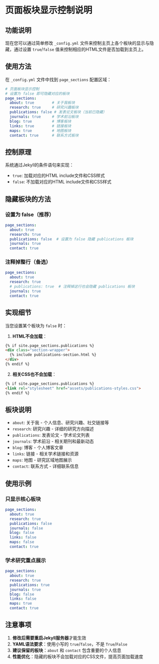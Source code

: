 # 页面板块显示控制说明

## 功能说明

现在您可以通过简单修改 `_config.yml` 文件来控制主页上各个板块的显示与隐藏，通过设置 `true`/`false` 值来控制相应的HTML文件是否加载到主页上。

## 使用方法

在 `_config.yml` 文件中找到 `page_sections` 配置区域：

```yaml
# 页面板块显示控制
# 设置为 false 即可隐藏对应的板块
page_sections:
  about: true        # 关于我板块
  research: true     # 研究兴趣板块
  publications: false # 发表论文板块（当前已隐藏）
  journals: true     # 学术前沿板块
  blog: true         # 博客板块
  links: true        # 链接板块
  maps: true         # 地图板块
  contact: true      # 联系方式板块
```

## 控制原理

系统通过Jekyll的条件语句来实现：
- `true`: 加载对应的HTML include文件和CSS样式
- `false`: 不加载对应的HTML include文件和CSS样式

## 隐藏板块的方法

### 设置为 false（推荐）
```yaml
page_sections:
  about: true
  research: true
  publications: false  # 设置为 false 隐藏 publications 板块
  journals: true
  contact: true
```

### 注释掉整行（备选）
```yaml
page_sections:
  about: true
  research: true
  # publications: true  # 注释掉这行也会隐藏 publications 板块
  journals: true
  contact: true
```

## 实现细节

当您设置某个板块为 `false` 时：

1. **HTML不会加载**：
```html
{% if site.page_sections.publications %}
<div class="section-wrapper">
  {% include publications-section.html %}
</div>
{% endif %}
```

2. **相关CSS也不会加载**：
```html
{% if site.page_sections.publications %}
<link rel="stylesheet" href="assets/publications-styles.css">
{% endif %}
```

## 板块说明

- `about`: 关于我 - 个人信息、研究兴趣、社交链接等
- `research`: 研究兴趣 - 详细的研究方向描述
- `publications`: 发表论文 - 学术论文列表
- `journals`: 学术前沿 - 相关期刊和最新动态
- `blog`: 博客 - 个人博客文章
- `links`: 链接 - 相关学术链接和资源
- `maps`: 地图 - 研究区域地图展示
- `contact`: 联系方式 - 详细联系信息

## 使用示例

### 只显示核心板块
```yaml
page_sections:
  about: true
  research: true
  publications: false
  journals: false
  blog: false
  links: false
  maps: false
  contact: true
```

### 学术研究重点展示
```yaml
page_sections:
  about: true
  research: true
  publications: true
  journals: true
  blog: false
  links: false
  maps: true
  contact: true
```

## 注意事项

1. **修改后需要重启Jekyll服务器**才能生效
2. **YAML语法要求**：使用小写的 `true`/`false`，不是 `True`/`False`
3. **建议保留的板块**：`about` 和 `contact` 包含重要的个人信息
4. **性能优化**：隐藏的板块不会加载对应的CSS文件，提高页面加载速度
